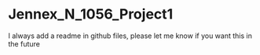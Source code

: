 # Jennex_N_1056_Project1
I always add a readme in github files, please let me know if you want this in the future
